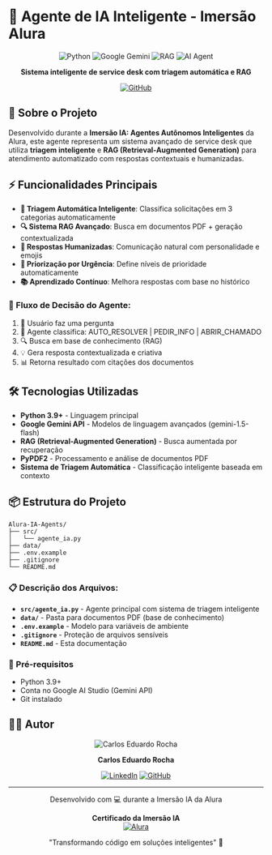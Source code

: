# 🤖 Agente de IA Inteligente - Imersão Alura

<div align="center">

![Python](https://img.shields.io/badge/Python-3776AB?style=for-the-badge&logo=python&logoColor=white)
![Google Gemini](https://img.shields.io/badge/Google%20Gemini-4285F4?style=for-the-badge&logo=google&logoColor=white)
![RAG](https://img.shields.io/badge/RAG-Advanced-FF6B00?style=for-the-badge)
![AI Agent](https://img.shields.io/badge/AI%20Agent-Autonomous-00C853?style=for-the-badge)

**Sistema inteligente de service desk com triagem automática e RAG**

[![GitHub](https://img.shields.io/badge/👁️_Ver_Código-181717?style=for-the-badge&logo=github&logoColor=white)](src/agente_ia.py)

</div>

## 🎯 Sobre o Projeto

Desenvolvido durante a **Imersão IA: Agentes Autônomos Inteligentes** da Alura, este agente representa um sistema avançado de service desk que utiliza **triagem inteligente** e **RAG (Retrieval-Augmented Generation)** para atendimento automatizado com respostas contextuais e humanizadas.

## ⚡ Funcionalidades Principais

- **🤖 Triagem Automática Inteligente**: Classifica solicitações em 3 categorias automaticamente
- **🔍 Sistema RAG Avançado**: Busca em documentos PDF + geração contextualizada
- **💬 Respostas Humanizadas**: Comunicação natural com personalidade e emojis
- **🚨 Priorização por Urgência**: Define níveis de prioridade automaticamente
- **📚 Aprendizado Contínuo**: Melhora respostas com base no histórico

### 🎪 Fluxo de Decisão do Agente:


1. 📝 Usuário faz uma pergunta
2. 🎯 Agente classifica: AUTO_RESOLVER | PEDIR_INFO | ABRIR_CHAMADO
3. 🔍 Busca em base de conhecimento (RAG)
4. 💡 Gera resposta contextualizada e criativa
5. 📊 Retorna resultado com citações dos documentos



## 🛠️ Tecnologias Utilizadas

- **Python 3.9+** - Linguagem principal
- **Google Gemini API** - Modelos de linguagem avançados (gemini-1.5-flash)
- **RAG (Retrieval-Augmented Generation)** - Busca aumentada por recuperação
- **PyPDF2** - Processamento e análise de documentos PDF
- **Sistema de Triagem Automática** - Classificação inteligente baseada em contexto

## 📦 Estrutura do Projeto

```
Alura-IA-Agents/
├── src/
│   └── agente_ia.py
├── data/
├── .env.example
├── .gitignore
└── README.md
```

### 📋 Descrição dos Arquivos:
- **`src/agente_ia.py`** - Agente principal com sistema de triagem inteligente
- **`data/`** - Pasta para documentos PDF (base de conhecimento)
- **`.env.example`** - Modelo para variáveis de ambiente
- **`.gitignore`** - Proteção de arquivos sensíveis
- **`README.md`** - Esta documentação

### 🚀 Pré-requisitos
- Python 3.9+
- Conta no Google AI Studio (Gemini API)
- Git instalado

## 👨‍💻 Autor

<div align="center">

![Carlos Eduardo Rocha](https://avatars.githubusercontent.com/carloseduardo-rocha?s=100)

**Carlos Eduardo Rocha**  

[![LinkedIn](https://img.shields.io/badge/LinkedIn-0077B5?style=for-the-badge&logo=linkedin&logoColor=white)](https://linkedin.com/in/seu-perfil)
[![GitHub](https://img.shields.io/badge/GitHub-181717?style=for-the-badge&logo=github&logoColor=white)](https://github.com/carloseduardo-rocha)

</div>
<div align="center">
  
---
Desenvolvido com 💻 durante a Imersão IA da Alura

<div align="center">

**Certificado da Imersão IA**  
[![Alura](https://img.shields.io/badge/📜_Certificado_Alura-FF6B00?style=for-the-badge&logo=alura&logoColor=white)](https://cursos.alura.com.br/immersion/certificate/1c584cf8-80ac-46eb-81b6-7b8259235cb7)

</div>

"Transformando código em soluções inteligentes" 🚀

</div>
